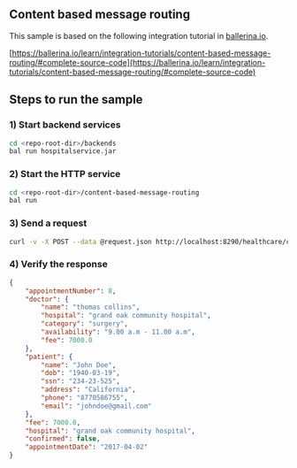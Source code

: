 ## Content based message routing
This sample is based on the following integration tutorial in [ballerina.io](https://ballerina.io).

[https://ballerina.io/learn/integration-tutorials/content-based-message-routing/#complete-source-code](https://ballerina.io/learn/integration-tutorials/content-based-message-routing/#complete-source-code)

## Steps to run the sample

### 1) Start backend services

```bash
cd <repo-root-dir>/backends
bal run hospitalservice.jar
```

### 2) Start the HTTP service

```bash
cd <repo-root-dir>/content-based-message-routing
bal run
```

### 3) Send a request
```sh
curl -v -X POST --data @request.json http://localhost:8290/healthcare/categories/surgery/reserve --header "Content-Type:application/json"
```

### 4) Verify the response
```json
{
    "appointmentNumber": 8,
    "doctor": {
        "name": "thomas collins",
        "hospital": "grand oak community hospital",
        "category": "surgery",
        "availability": "9.00 a.m - 11.00 a.m",
        "fee": 7000.0
    },
    "patient": {
        "name": "John Doe",
        "dob": "1940-03-19",
        "ssn": "234-23-525",
        "address": "California",
        "phone": "8770586755",
        "email": "johndoe@gmail.com"
    },
    "fee": 7000.0,
    "hospital": "grand oak community hospital",
    "confirmed": false,
    "appointmentDate": "2017-04-02"
}
```